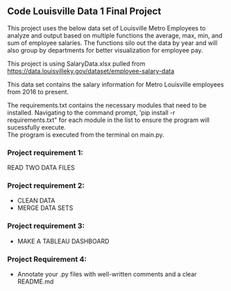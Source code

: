 ## Code Louisville Data 1 Final Project 
This project uses the below data set of Louisville Metro Employees to analyze and output based on multiple functions the average, max, min, and sum of employee salaries.  The functions silo out the data by year and will also group by departments for better visualization for employee pay.  

This project is using SalaryData.xlsx pulled from https://data.louisvilleky.gov/dataset/employee-salary-data

This data set contains the salary information for Metro Louisville employees from 2016 to present. 

The requirements.txt contains the necessary modules that need to be installed.  Navigating to the command prompt, 'pip install -r requirements.txt" for each module in the list to ensure the program will sucessfully execute.  
The program is executed from the terminal on main.py. 

### Project requirement 1:
READ TWO DATA FILES 

### Project requirement 2: 
* CLEAN DATA
* MERGE DATA SETS

### Project requirement 3: 
* MAKE A TABLEAU DASHBOARD


### Project Requirement 4: 
* Annotate your .py files with well-written comments and a clear README.md

